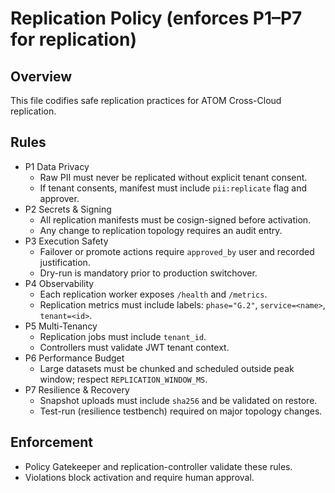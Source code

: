 # Replication Policy (enforces P1–P7 for replication)

## Overview
This file codifies safe replication practices for ATOM Cross-Cloud replication.

## Rules
- P1 Data Privacy
  - Raw PII must never be replicated without explicit tenant consent.
  - If tenant consents, manifest must include `pii:replicate` flag and approver.
- P2 Secrets & Signing
  - All replication manifests must be cosign-signed before activation.
  - Any change to replication topology requires an audit entry.
- P3 Execution Safety
  - Failover or promote actions require `approved_by` user and recorded justification.
  - Dry-run is mandatory prior to production switchover.
- P4 Observability
  - Each replication worker exposes `/health` and `/metrics`.
  - Replication metrics must include labels: `phase="G.2"`, `service=<name>`, `tenant=<id>`.
- P5 Multi-Tenancy
  - Replication jobs must include `tenant_id`.
  - Controllers must validate JWT tenant context.
- P6 Performance Budget
  - Large datasets must be chunked and scheduled outside peak window; respect `REPLICATION_WINDOW_MS`.
- P7 Resilience & Recovery
  - Snapshot uploads must include `sha256` and be validated on restore.
  - Test-run (resilience testbench) required on major topology changes.

## Enforcement
- Policy Gatekeeper and replication-controller validate these rules.
- Violations block activation and require human approval.